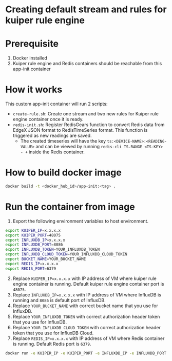 # Creating default stream and rules for kuiper rule engine

# Prerequisite
1. Docker installed
2. Kuiper rule engine and Redis containers should be reachable from this app-init container

# How it works
This custom app-init container will run 2 scripts:
- `create-rule.sh`: Create one stream and two new rules for Kuiper rule engine container once it is ready.
- `redis-init.sh`: Register RedisGears function to convert Redis data from EdgeX JSON format to RedisTimeSeries format. This function is triggered as new readings are saved.
    - The created timeseries will have the key `ts:<DEVICE-NAME>:<READING-VALUE>` and can be viewed by running `redis-cli TS.RANGE <TS-KEY> - +` inside the Redis container.

# How to build docker image

```sh
docker build -t <docker_hub_id>/app-init:<tag> .
```

# Run the container from image

1. Export the following environment variables to host environment.

```sh
export KUIPER_IP=x.x.x.x 
export KUIPER_PORT=48075 
export INFLUXDB_IP=x.x.x.x 
export INFLUXDB_PORT=8086
export INFLUXDB_TOKEN=YOUR_INFLUXDB_TOKEN
export INFLUXDB_CLOUD_TOKEN=YOUR_INFLUXDB_CLOUD_TOKEN
export BUCKET_NAME=YOUR_BUCKET_NAME
export REDIS_IP=x.x.x.x
export REDIS_PORT=6379
```

2. Replace `KUIPER_IP=x.x.x.x` with IP address of VM where kuiper rule engine container is running. Default kuiper rule engine container port is `48075`. 
3. Replace `INFLUXDB_IP=x.x.x.x` with IP address of VM where InfluxDB is running and `8086` is default port of InfluxDB.
4. Replace `YOUR_BUCKET_NAME` with correct bucket name that you use for InfluxDB.
5. Replace `YOUR_INFLUXDB_TOKEN` with correct authorization header token that you use for InfluxDB.
6. Replace `YOUR_INFLUXDB_CLOUD_TOKEN` with correct authorization header token that you use for InfluxDB Cloud.
7. Replace `REDIS_IP=x.x.x.x` with IP address of VM where Redis container is running. Default Redis port is `6379`.

```sh
docker run -e KUIPER_IP -e KUIPER_PORT -e INFLUXDB_IP -e INFLUXDB_PORT -e INFLUXDB_TOKEN -e INFLUXDB_CLOUD_TOKEN -e BUCKET_NAME -e REDIS_IP -e REDIS_PORT <docker_hub_id>/app-init:<tag>
```